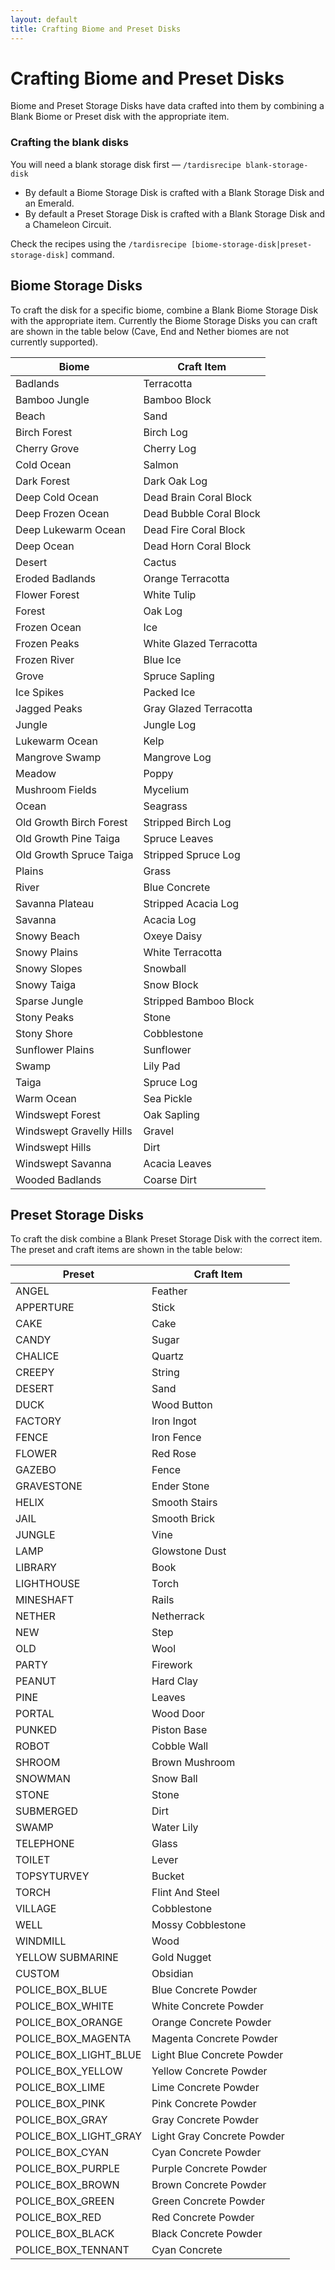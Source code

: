 ```yaml
---
layout: default
title: Crafting Biome and Preset Disks
---
```


# Crafting Biome and Preset Disks

Biome and Preset Storage Disks have data crafted into them by combining a Blank Biome or Preset disk with the
appropriate item.

### Crafting the blank disks

You will need a blank storage disk first — `/tardisrecipe blank-storage-disk`

- By default a Biome Storage Disk is crafted with a Blank Storage Disk and an Emerald.
- By default a Preset Storage Disk is crafted with a Blank Storage Disk and a Chameleon Circuit.

Check the recipes using the `/tardisrecipe [biome-storage-disk|preset-storage-disk]` command.

## Biome Storage Disks

To craft the disk for a specific biome, combine a Blank Biome Storage Disk with the appropriate item.
Currently the Biome Storage Disks you can craft are shown in the table below (Cave, End and Nether biomes
are not currently supported).

| Biome                    | Craft Item              |
|--------------------------|-------------------------|
| Badlands                 | Terracotta              |
| Bamboo Jungle            | Bamboo Block            |
| Beach                    | Sand                    |
| Birch Forest             | Birch Log               |
| Cherry Grove             | Cherry Log              |
| Cold Ocean               | Salmon                  |
| Dark Forest              | Dark Oak Log            |
| Deep Cold Ocean          | Dead Brain Coral Block  |
| Deep Frozen Ocean        | Dead Bubble Coral Block |
| Deep Lukewarm Ocean      | Dead Fire Coral Block   |
| Deep Ocean               | Dead Horn Coral Block   |
| Desert                   | Cactus                  |
| Eroded Badlands          | Orange Terracotta       |
| Flower Forest            | White Tulip             |
| Forest                   | Oak Log                 |
| Frozen Ocean             | Ice                     |
| Frozen Peaks             | White Glazed Terracotta |
| Frozen River             | Blue Ice                |
| Grove                    | Spruce Sapling          |
| Ice Spikes               | Packed Ice              |
| Jagged Peaks             | Gray Glazed Terracotta  |
| Jungle                   | Jungle Log              |
| Lukewarm Ocean           | Kelp                    |
| Mangrove Swamp           | Mangrove Log            |
| Meadow                   | Poppy                   |
| Mushroom Fields          | Mycelium                |
| Ocean                    | Seagrass                |
| Old Growth Birch Forest  | Stripped Birch Log      |
| Old Growth Pine Taiga    | Spruce Leaves           |
| Old Growth Spruce Taiga  | Stripped Spruce Log     |
| Plains                   | Grass                   |
| River                    | Blue Concrete           |
| Savanna Plateau          | Stripped Acacia Log     |
| Savanna                  | Acacia Log              |
| Snowy Beach              | Oxeye Daisy             |
| Snowy Plains             | White Terracotta        |
| Snowy Slopes             | Snowball                |
| Snowy Taiga              | Snow Block              |
| Sparse Jungle            | Stripped Bamboo Block   |
| Stony Peaks              | Stone                   |
| Stony Shore              | Cobblestone             |
| Sunflower Plains         | Sunflower               |
| Swamp                    | Lily Pad                |
| Taiga                    | Spruce Log              |
| Warm Ocean               | Sea Pickle              |
| Windswept Forest         | Oak Sapling             |
| Windswept Gravelly Hills | Gravel                  |
| Windswept Hills          | Dirt                    |
| Windswept Savanna        | Acacia Leaves           |
| Wooded Badlands          | Coarse Dirt             |

## Preset Storage Disks

To craft the disk combine a Blank Preset Storage Disk with the correct item. The preset and craft items are shown in the
table below:

| Preset                | Craft Item                 |
|-----------------------|----------------------------|
| ANGEL                 | Feather                    |
| APPERTURE             | Stick                      |
| CAKE                  | Cake                       |
| CANDY                 | Sugar                      |
| CHALICE               | Quartz                     |
| CREEPY                | String                     |
| DESERT                | Sand                       |
| DUCK                  | Wood Button                |
| FACTORY               | Iron Ingot                 |
| FENCE                 | Iron Fence                 |
| FLOWER                | Red Rose                   |
| GAZEBO                | Fence                      |
| GRAVESTONE            | Ender Stone                |
| HELIX                 | Smooth Stairs              |
| JAIL                  | Smooth Brick               |
| JUNGLE                | Vine                       |
| LAMP                  | Glowstone Dust             |
| LIBRARY               | Book                       |
| LIGHTHOUSE            | Torch                      |
| MINESHAFT             | Rails                      |
| NETHER                | Netherrack                 |
| NEW                   | Step                       |
| OLD                   | Wool                       |
| PARTY                 | Firework                   |
| PEANUT                | Hard Clay                  |
| PINE                  | Leaves                     |
| PORTAL                | Wood Door                  |
| PUNKED                | Piston Base                |
| ROBOT                 | Cobble Wall                |
| SHROOM                | Brown Mushroom             |
| SNOWMAN               | Snow Ball                  |
| STONE                 | Stone                      |
| SUBMERGED             | Dirt                       |
| SWAMP                 | Water Lily                 |
| TELEPHONE             | Glass                      |
| TOILET                | Lever                      |
| TOPSYTURVEY           | Bucket                     |
| TORCH                 | Flint And Steel            |
| VILLAGE               | Cobblestone                |
| WELL                  | Mossy Cobblestone          |
| WINDMILL              | Wood                       |
| YELLOW SUBMARINE      | Gold Nugget                |
| CUSTOM                | Obsidian                   |
| POLICE_BOX_BLUE       | Blue Concrete Powder       |
| POLICE_BOX_WHITE      | White Concrete Powder      |
| POLICE_BOX_ORANGE     | Orange Concrete Powder     |
| POLICE_BOX_MAGENTA    | Magenta Concrete Powder    |
| POLICE_BOX_LIGHT_BLUE | Light Blue Concrete Powder |
| POLICE_BOX_YELLOW     | Yellow Concrete Powder     |
| POLICE_BOX_LIME       | Lime Concrete Powder       |
| POLICE_BOX_PINK       | Pink Concrete Powder       |
| POLICE_BOX_GRAY       | Gray Concrete Powder       |
| POLICE_BOX_LIGHT_GRAY | Light Gray Concrete Powder |
| POLICE_BOX_CYAN       | Cyan Concrete Powder       |
| POLICE_BOX_PURPLE     | Purple Concrete Powder     |
| POLICE_BOX_BROWN      | Brown Concrete Powder      |
| POLICE_BOX_GREEN      | Green Concrete Powder      |
| POLICE_BOX_RED        | Red Concrete Powder        |
| POLICE_BOX_BLACK      | Black Concrete Powder      |
| POLICE_BOX_TENNANT    | Cyan Concrete              |
